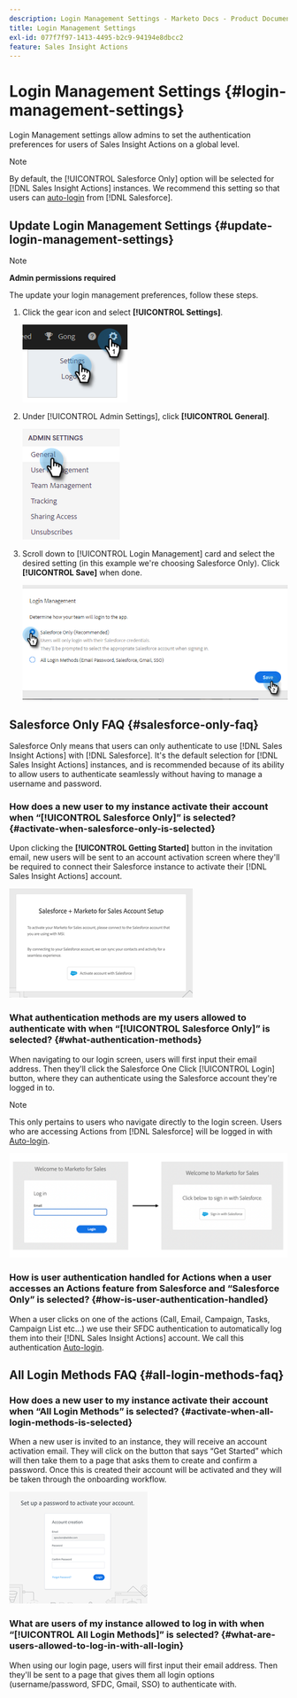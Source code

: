 ```yaml
---
description: Login Management Settings - Marketo Docs - Product Documentation
title: Login Management Settings
exl-id: 077f7f97-1413-4495-b2c9-94194e8dbcc2
feature: Sales Insight Actions
---
```

# Login Management Settings {#login-management-settings}

Login Management settings allow admins to set the authentication preferences for users of Sales Insight Actions on a global level.

>[!NOTE]
>
>By default, the [!UICONTROL Salesforce Only] option will be selected for [!DNL Sales Insight Actions] instances. We recommend this setting so that users can [auto-login](/help/marketo/product-docs/marketo-sales-insight/actions/admin/auto-login-from-salesforce.md) from [!DNL Salesforce].

## Update Login Management Settings {#update-login-management-settings}

>[!NOTE]
>
>**Admin permissions required**

The update your login management preferences, follow these steps.

1. Click the gear icon and select **[!UICONTROL Settings]**.

   ![](assets/login-management-settings-1.png)

1. Under [!UICONTROL Admin Settings], click **[!UICONTROL General]**.

   ![](assets/login-management-settings-2.png)

1. Scroll down to [!UICONTROL Login Management] card and select the desired setting (in this example we're choosing Salesforce Only). Click **[!UICONTROL Save]** when done.

   ![](assets/login-management-settings-3.png)

## Salesforce Only FAQ {#salesforce-only-faq}

Salesforce Only means that users can only authenticate to use [!DNL Sales Insight Actions] with [!DNL Salesforce]. It's the default selection for [!DNL Sales Insight Actions] instances, and is recommended because of its ability to allow users to authenticate seamlessly without having to manage a username and password.

### How does a new user to my instance activate their account when “[!UICONTROL Salesforce Only]” is selected? {#activate-when-salesforce-only-is-selected}

Upon clicking the **[!UICONTROL Getting Started]** button in the invitation email, new users will be sent to an account activation screen where they'll be required to connect their Salesforce instance to activate their [!DNL Sales Insight Actions] account.

   ![](assets/login-management-settings-4.png)

### What authentication methods are my users allowed to authenticate with when “[!UICONTROL Salesforce Only]” is selected? {#what-authentication-methods}

When navigating to our login screen, users will first input their email address. Then they'll click the Salesforce One Click [!UICONTROL Login] button, where they can authenticate using the Salesforce account they're logged in to.

>[!NOTE]
>
>This only pertains to users who navigate directly to the login screen. Users who are accessing Actions from [!DNL Salesforce] will be logged in with [Auto-login](/help/marketo/product-docs/marketo-sales-insight/actions/admin/auto-login-from-salesforce.md).

   ![](assets/login-management-settings-5.png)

### How is user authentication handled for Actions when a user accesses an Actions feature from Salesforce and “Salesforce Only” is selected? {#how-is-user-authentication-handled}

When a user clicks on one of the actions (Call, Email, Campaign, Tasks, Campaign List etc…) we use their SFDC authentication to automatically log them into their [!DNL Sales Insight Actions] account. We call this authentication [Auto-login](/help/marketo/product-docs/marketo-sales-insight/actions/admin/auto-login-from-salesforce.md).

## All Login Methods FAQ {#all-login-methods-faq}

### How does a new user to my instance activate their account when “All Login Methods” is selected? {#activate-when-all-login-methods-is-selected}

When a new user is invited to an instance, they will receive an account activation email. They will click on the button that says “Get Started” which will then take them to a page that asks them to create and confirm a password. Once this is created their account will be activated and they will be taken through the onboarding workflow.

   ![](assets/login-management-settings-6.png)

### What are users of my instance allowed to log in with when “[!UICONTROL All Login Methods]” is selected? {#what-are-users-allowed-to-log-in-with-all-login}

When using our login page, users will first input their email address. Then they'll be sent to a page that gives them all login options (username/password, SFDC, Gmail, SSO) to authenticate with.
